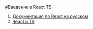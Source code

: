 #Введение в React TS

1. [Документация по React на русском](https://ru.reactjs.org/tutorial/tutorial.html)
2. [React и TS](https://habr.com/ru/company/otus/blog/456124/)
